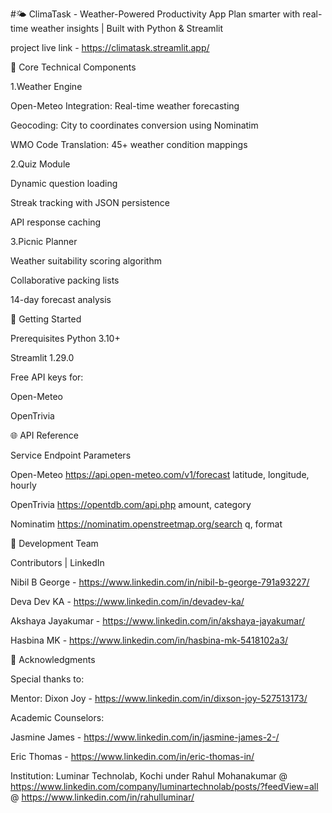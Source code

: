 #🌤️ ClimaTask - Weather-Powered Productivity App Plan smarter with real-time weather insights | Built with Python & Streamlit

project live link - https://climatask.streamlit.app/

🔑 Core Technical Components

1.Weather Engine

Open-Meteo Integration: Real-time weather forecasting

Geocoding: City to coordinates conversion using Nominatim

WMO Code Translation: 45+ weather condition mappings

2.Quiz Module

Dynamic question loading

Streak tracking with JSON persistence

API response caching

3.Picnic Planner

Weather suitability scoring algorithm

Collaborative packing lists

14-day forecast analysis

🚀 Getting Started

Prerequisites Python 3.10+

Streamlit 1.29.0

Free API keys for:

Open-Meteo

OpenTrivia

🌐 API Reference

Service Endpoint Parameters

Open-Meteo https://api.open-meteo.com/v1/forecast latitude, longitude, hourly

OpenTrivia https://opentdb.com/api.php amount, category

Nominatim https://nominatim.openstreetmap.org/search q, format

👥 Development Team

Contributors | LinkedIn

Nibil B George - https://www.linkedin.com/in/nibil-b-george-791a93227/

Deva Dev KA - https://www.linkedin.com/in/devadev-ka/

Akshaya Jayakumar - https://www.linkedin.com/in/akshaya-jayakumar/

Hasbina MK - https://www.linkedin.com/in/hasbina-mk-5418102a3/

🙏 Acknowledgments

Special thanks to:

Mentor: Dixon Joy - https://www.linkedin.com/in/dixson-joy-527513173/

Academic Counselors:

Jasmine James - https://www.linkedin.com/in/jasmine-james-2-/

Eric Thomas - https://www.linkedin.com/in/eric-thomas-in/

Institution: Luminar Technolab, Kochi under Rahul Mohanakumar @ https://www.linkedin.com/company/luminartechnolab/posts/?feedView=all @ https://www.linkedin.com/in/rahulluminar/
